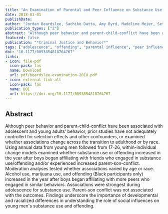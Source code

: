```yaml
---
title: "An Examination of Parental and Peer Influence on Substance Use and Criminal Offending During the Transition from Adolescence to Adulthood"
date: 2018-01-01
publishDate: 
author: "Jordan Beardslee, Sachiko Datta, Amy Byrd, Madeline Meier, Seth Prins, Magdalena Cerda, Dustin Pardini"
publication_types: ["2"]
abstract: "Although peer behavior and parent-child-conflict have been associated with adolescent and young adults' behavior, prior studies have not adequately controlled for selection effects and other confounders, or examined whether associations change across the transition to adulthood or by race. Using annual data from young men followed from 17-26, within-individual change models examined whether substance use or offending increased in the year after boys began affiliating with friends who engaged in substance use/offending and/or experienced increased parent-son-conflict. Moderation analyses tested whether associations varied by age or race. Alcohol use, marijuana use, and offending (Black participants only) increased in the year after boys began affiliating with more peers who engaged in similar behaviors. Associations were strongest during adolescence for substance use. Parent-son conflict was not associated with the outcomes. Findings underscore the importance of developmental and racialized differences in understanding the role of social influences on young men's substance use and offending."
featured: false
publication: "*Criminal Justice and Behavior*"
tags: ["adolescence", "offending", "parental influence", "peer influence", "social influences", "socialization", "substance use", "transition to adulthood"]
doi: "10.1177/0093854818764767"
links:
- icon: file-pdf
  icon-pack: fas
  name: Download
  url: pdf/beardslee-examination-2018.pdf
- icon: external-link-alt
  icon-pack: fas
  name: DOI
  url: https://doi.org/10.1177/0093854818764767
---
```


## Abstract

Although peer behavior and parent-child-conflict have been associated with adolescent and young adults' behavior, prior studies have not adequately controlled for selection effects and other confounders, or examined whether associations change across the transition to adulthood or by race. Using annual data from young men followed from 17-26, within-individual change models examined whether substance use or offending increased in the year after boys began affiliating with friends who engaged in substance use/offending and/or experienced increased parent-son-conflict. Moderation analyses tested whether associations varied by age or race. Alcohol use, marijuana use, and offending (Black participants only) increased in the year after boys began affiliating with more peers who engaged in similar behaviors. Associations were strongest during adolescence for substance use. Parent-son conflict was not associated with the outcomes. Findings underscore the importance of developmental and racialized differences in understanding the role of social influences on young men's substance use and offending.
